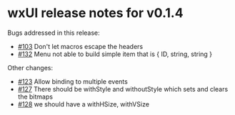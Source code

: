 # wxUI release notes for v0.1.4

Bugs addressed in this release:

* [#103](../../issues/103) Don't let macros escape the headers
* [#132](../../issues/132) Menu not able to build simple item that is { ID, string, string }

Other changes:

* [#123](../../issues/123) Allow binding to multiple events
* [#127](../../issues/127) There should be withStyle and withoutStyle which sets and clears the bitmaps
* [#128](../../issues/128) we should have a withHSize, withVSize

